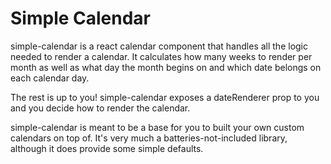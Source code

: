 # Simple Calendar

simple-calendar is a react calendar component that handles all the logic needed to render a calendar. It calculates how
many weeks to render per month as well as what day the month begins on and which date belongs on each calendar day.

The rest is up to you! simple-calendar exposes a dateRenderer prop to you and you decide how to render the calendar.

simple-calendar is meant to be a base for you to built your own custom calendars on top of. It's very much a 
batteries-not-included library, although it does provide some simple defaults.
